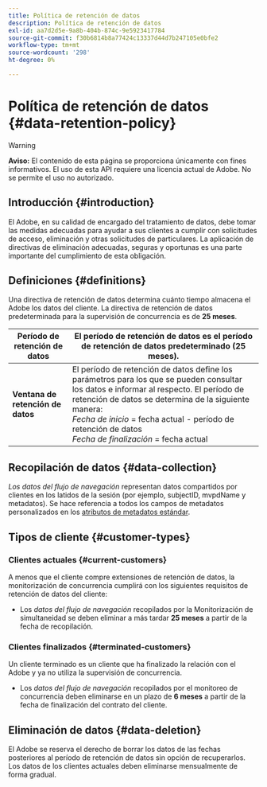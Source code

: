 ```yaml
---
title: Política de retención de datos
description: Política de retención de datos
exl-id: aa7d2d5e-9a8b-404b-874c-9e5923417784
source-git-commit: f30b6814b8a77424c13337d44d7b247105e0bfe2
workflow-type: tm+mt
source-wordcount: '298'
ht-degree: 0%

---
```


# Política de retención de datos {#data-retention-policy}

>[!WARNING]
>
>**Aviso:** El contenido de esta página se proporciona únicamente con fines informativos. El uso de esta API requiere una licencia actual de Adobe. No se permite el uso no autorizado.


## Introducción {#introduction}

El Adobe, en su calidad de encargado del tratamiento de datos, debe tomar las medidas adecuadas para ayudar a sus clientes a cumplir con solicitudes de acceso, eliminación y otras solicitudes de particulares. La aplicación de directivas de eliminación adecuadas, seguras y oportunas es una parte importante del cumplimiento de esta obligación.

## Definiciones {#definitions}

Una directiva de retención de datos determina cuánto tiempo almacena el Adobe los datos del cliente. La directiva de retención de datos predeterminada para la supervisión de concurrencia es de **25 meses**.

| Período de retención de datos | El período de retención de datos es el período de retención de datos predeterminado (25 meses). |
|---|---|
| **Ventana de retención de datos** | El período de retención de datos define los parámetros para los que se pueden consultar los datos e informar al respecto. El período de retención de datos se determina de la siguiente manera:<br/> *Fecha de inicio* = fecha actual - período de retención de datos <br/>*Fecha de finalización* = fecha actual |

## Recopilación de datos {#data-collection}

*Los datos del flujo de navegación* representan datos compartidos por clientes en los latidos de la sesión (por ejemplo, subjectID, mvpdName y metadatos). Se hace referencia a todos los campos de metadatos personalizados en los [atributos de metadatos estándar](/help/concurrency-monitoring/standard-metadata-attributes.md).

## Tipos de cliente {#customer-types}

### Clientes actuales {#current-customers}

A menos que el cliente compre extensiones de retención de datos, la monitorización de concurrencia cumplirá con los siguientes requisitos de retención de datos del cliente:

* Los *datos del flujo de navegación* recopilados por la Monitorización de simultaneidad se deben eliminar a más tardar **25 meses** a partir de la fecha de recopilación.

### Clientes finalizados {#terminated-customers}

Un cliente terminado es un cliente que ha finalizado la relación con el Adobe y ya no utiliza la supervisión de concurrencia.

* Los *datos del flujo de navegación* recopilados por el monitoreo de concurrencia deben eliminarse en un plazo de **6 meses** a partir de la fecha de finalización del contrato del cliente.

## Eliminación de datos {#data-deletion}

El Adobe se reserva el derecho de borrar los datos de las fechas posteriores al período de retención de datos sin opción de recuperarlos. Los datos de los clientes actuales deben eliminarse mensualmente de forma gradual.
